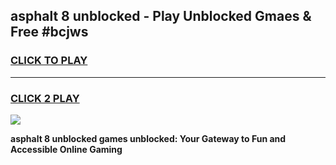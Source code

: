 
## asphalt 8 unblocked - Play Unblocked Gmaes & Free #bcjws
<h3>
<a href="https://news.freeplayer.one?title=asphalt_8_unblocked&ref=03M">CLICK TO PLAY</a></h3>
<hr>

<h3>
<a href="https://news.freeplayer.one?title=asphalt_8_unblocked&ref=03M">CLICK 2 PLAY</a>
  
</h3>

<a href="https://news.freeplayer.one?title=asphalt_8_unblocked&ref=03M"><img src="https://clearcache.store/games.png"></a>


**asphalt 8 unblocked games unblocked: Your Gateway to Fun and Accessible Online Gaming**
